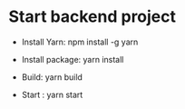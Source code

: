 # Start backend project

+ Install Yarn: npm install -g yarn

+ Install package: yarn install

+ Build: yarn build

+ Start :  yarn start